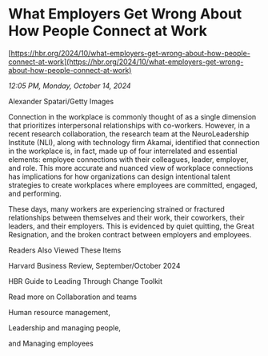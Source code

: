 # What Employers Get Wrong About How People Connect at Work

[https://hbr.org/2024/10/what-employers-get-wrong-about-how-people-connect-at-work](https://hbr.org/2024/10/what-employers-get-wrong-about-how-people-connect-at-work)

*12:05 PM, Monday, October 14, 2024*

Alexander Spatari/Getty Images

Connection in the workplace is commonly thought of as a single dimension that prioritizes interpersonal relationships with co-workers. However, in a recent research collaboration, the research team at the NeuroLeadership Institute (NLI), along with technology firm Akamai, identified that connection in the workplace is, in fact, made up of four interrelated and essential elements: employee connections with their colleagues, leader, employer, and role. This more accurate and nuanced view of workplace connections has implications for how organizations can design intentional talent strategies to create workplaces where employees are committed, engaged, and performing.

These days, many workers are experiencing strained or fractured relationships between themselves and their work, their coworkers, their leaders, and their employers. This is evidenced by quiet quitting, the Great Resignation, and the broken contract between employers and employees.

Readers Also Viewed These Items

Harvard Business Review, September/October 2024

HBR Guide to Leading Through Change Toolkit

Read more on Collaboration and teams

Human resource management,

Leadership and managing people,

and Managing employees

